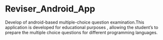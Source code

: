 # Reviser_Android_App
Develop of android-based multiple-choice question  examination.This  application  is  developed for educational  purposes ,  allowing  the student’s to prepare the multiple choice questions for different programming languages. 

